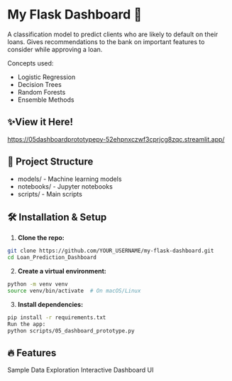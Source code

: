 # My Flask Dashboard 🚀  

A classification model to predict clients who are likely to default on their loans.
Gives recommendations to the bank on important features to consider while approving a loan. 

Concepts used:

* Logistic Regression
* Decision Trees
* Random Forests
* Ensemble Methods
  

## ✨View it Here! 

https://05dashboardprototypepy-52ehpnxczwf3cprjcg8zqc.streamlit.app/


## 📂 Project Structure

* models/ - Machine learning models
* notebooks/ - Jupyter notebooks
* scripts/ - Main scripts

## 🛠 Installation & Setup  

1. **Clone the repo:**

```bash
git clone https://github.com/YOUR_USERNAME/my-flask-dashboard.git
cd Loan_Prediction_Dashboard
```
   
2. **Create a virtual environment:**

```bash
python -m venv venv
source venv/bin/activate  # On macOS/Linux
```

3. **Install dependencies:**

```bash
pip install -r requirements.txt
Run the app:
python scripts/05_dashboard_prototype.py
```

## 🔥 Features

Sample Data Exploration
Interactive Dashboard UI 

